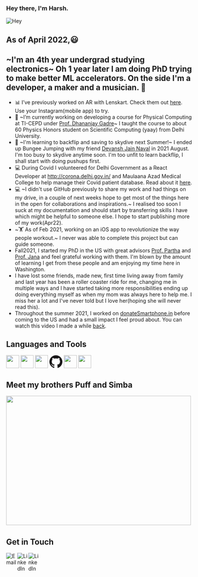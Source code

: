 ### Hey there, I'm Harsh.
![Hey](https://github.com/harshari4299/harshari4299/blob/master/HARSH_readmeGIF.gif)

## As of April 2022,😃
## ~I'm an 4th year undergrad studying electronics~ Oh 1 year later I am doing PhD trying to make better ML accelerators. On the side I'm a developer, a maker and a musician. 👋
- 📊 I’ve previously worked on AR with Lenskart. Check them out [here](https://www.instagram.com/ar/2667111130205123/). Use your Instagram(mobile app) to try. 
- 🔭 ~I’m currently working on developing a course for Physical Computing at TI-CEPD under [Prof. Dhananjay Gadre](http://www.dvgadre.com/)~ I taught the course to about 60 Physics Honors student on Scientific Computing (yaay) from Delhi University.
- 🌱 ~I'm learning to backflip and saving to skydive next Summer!~ I ended up Bungee Jumping with my friend [Devansh Jain Naval](https://in.linkedin.com/in/devansh-jain-nawal) in 2021 August. I'm too busy to skydive anytime soon. I'm too unfit to learn backflip, I shall start with doing pushups first. 
- 💻 During Covid I volunteered for Delhi Government as a React Developer at http://corona.delhi.gov.in/ and Maulaana Azad Medical College to help manage their Covid patient database. Read about it [here](https://www.linkedin.com/posts/itsharshari_doctors-coronapandemic-coronawarriors-activity-6686302231144271872-ON_m). 
- 💻 ~I didn't use GitHub previously to share my work and had things on my drive, in a couple of next weeks hope to get most of the things here in the open for collaborations and inspirations.~ I realised too soon I suck at my documentation and should start by transferring skills I have which might be helpful to someone else. I hope to start publishing more of my work(Apr22).  
- ~🏋️ As of Feb 2021, working on an iOS app to revolutionize the way people workout.~ I never was able to complete this project but can guide someone. 
- Fall2021, I started my PhD in the US with great advisors [Prof. Partha](https://eecs.wsu.edu/~pande/) and [Prof. Jana](https://eecs.wsu.edu/~jana/) and feel grateful working with them. I'm blown by the amount of learning I get from these people and am enjoying my time here in Washington. 
- I have lost some friends, made new, first time living away from family and last year has been a roller coaster ride for me, changing me in multiple ways and I have started taking more responsibilities ending up doing everything myself as when my mom was always here to help me. I miss her a lot and I've never told but I love her(hoping she will never read this). 
- Throughout the summer 2021, I worked on [donateSmartphone.in](https://donatesmartphone.github.io/) before coming to the US and had a small impact I feel proud about. You can watch this video I made a while [back](https://www.youtube.com/watch?v=EJSBfcc6PTk). 

## Languages and Tools
<img src="https://github.com/harshari4299/harshari4299/blob/master/pythonPNG.png" width="35" height="35" /> <img src="https://github.com/harshari4299/harshari4299/blob/master/Screenshot%202020-09-21%20at%202.52.58%20PM.png" width="35" height="35" /> <img src="https://github.com/harshari4299/harshari4299/blob/master/Screenshot%202020-09-21%20at%202.54.30%20PM.png" width="35" height="35" /> <img src="https://raw.githubusercontent.com/github/explore/78df643247d429f6cc873026c0622819ad797942/topics/github/github.png" width="35" height="35" /> <img src="https://github.com/harshari4299/harshari4299/blob/master/Screenshot%202020-09-21%20at%202.55.47%20PM.png" width="35" height="35" /> <img 
src="https://github.com/harshari4299/harshari4299/blob/master/Screenshot%202020-09-21%20at%202.46.01%20PM.png" width="35" height="35" />

## Meet my brothers Puff and Simba
<img src="https://github.com/harshari4299/harshari4299/blob/master/Screenshot%202020-09-22%20at%205.31.24%20PM.png" width="500" height="350" />

## Get in Touch
[<img align="left" alt="Email" width="30px" src="https://cdn0.iconfinder.com/data/icons/apple-apps/100/Apple_Mail-1024.png" />][email]
[<img align="left" alt="LinkedIn" width="30px" src="https://cdn3.iconfinder.com/data/icons/inficons/512/linkedin.png" />][linkedin]
[<img align="left" alt="LinkedIn" width="30px" src="https://upload.wikimedia.org/wikipedia/commons/a/a5/Instagram_icon.png" />][instagram]

[email]: mailto:harshari4299@gmail.com
[linkedin]: https//:www.linkedin.com/in/itsharshari
[instagram]: https://www.instagram.com/itsharshari/


